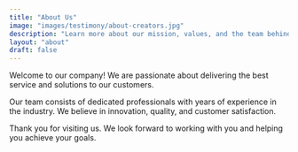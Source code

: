 ```yaml
---
title: "About Us"
image: "images/testimony/about-creators.jpg"
description: "Learn more about our mission, values, and the team behind our success."
layout: "about"
draft: false
---
```

Welcome to our company! We are passionate about delivering the best service and solutions to our customers.

Our team consists of dedicated professionals with years of experience in the industry. We believe in innovation, quality, and customer satisfaction.

Thank you for visiting us. We look forward to working with you and helping you achieve your goals.
